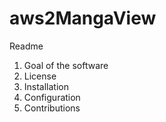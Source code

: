 # aws2MangaView
Readme

1. Goal of the software
2. License
3. Installation
4. Configuration
5. Contributions
